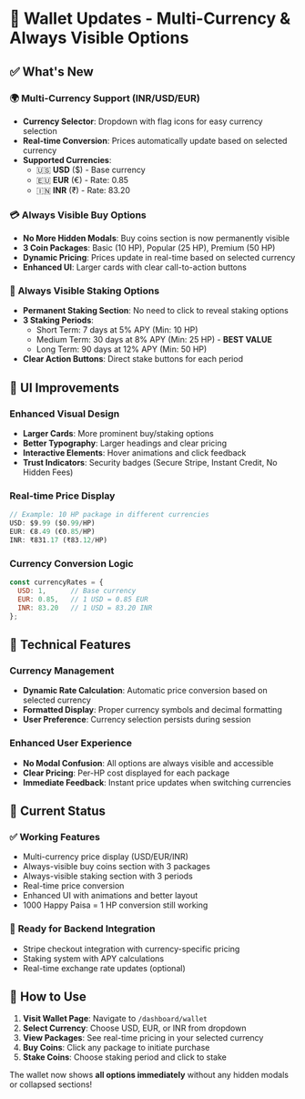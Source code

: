 # 🚀 Wallet Updates - Multi-Currency & Always Visible Options

## ✅ What's New

### 🌍 **Multi-Currency Support (INR/USD/EUR)**
- **Currency Selector**: Dropdown with flag icons for easy currency selection
- **Real-time Conversion**: Prices automatically update based on selected currency
- **Supported Currencies**:
  - 🇺🇸 **USD** ($) - Base currency
  - 🇪🇺 **EUR** (€) - Rate: 0.85
  - 🇮🇳 **INR** (₹) - Rate: 83.20

### 💳 **Always Visible Buy Options**
- **No More Hidden Modals**: Buy coins section is now permanently visible
- **3 Coin Packages**: Basic (10 HP), Popular (25 HP), Premium (50 HP)
- **Dynamic Pricing**: Prices update in real-time based on selected currency
- **Enhanced UI**: Larger cards with clear call-to-action buttons

### 🏦 **Always Visible Staking Options** 
- **Permanent Staking Section**: No need to click to reveal staking options
- **3 Staking Periods**: 
  - Short Term: 7 days at 5% APY (Min: 10 HP)
  - Medium Term: 30 days at 8% APY (Min: 25 HP) - **BEST VALUE**
  - Long Term: 90 days at 12% APY (Min: 50 HP)
- **Clear Action Buttons**: Direct stake buttons for each period

## 🎨 **UI Improvements**

### Enhanced Visual Design
- **Larger Cards**: More prominent buy/staking options
- **Better Typography**: Larger headings and clear pricing
- **Interactive Elements**: Hover animations and click feedback
- **Trust Indicators**: Security badges (Secure Stripe, Instant Credit, No Hidden Fees)

### Real-time Price Display
```javascript
// Example: 10 HP package in different currencies
USD: $9.99 ($0.99/HP)
EUR: €8.49 (€0.85/HP) 
INR: ₹831.17 (₹83.12/HP)
```

### Currency Conversion Logic
```javascript
const currencyRates = {
  USD: 1,      // Base currency
  EUR: 0.85,   // 1 USD = 0.85 EUR
  INR: 83.20   // 1 USD = 83.20 INR
};
```

## 🔧 **Technical Features**

### Currency Management
- **Dynamic Rate Calculation**: Automatic price conversion based on selected currency
- **Formatted Display**: Proper currency symbols and decimal formatting
- **User Preference**: Currency selection persists during session

### Enhanced User Experience
- **No Modal Confusion**: All options are always visible and accessible
- **Clear Pricing**: Per-HP cost displayed for each package
- **Immediate Feedback**: Instant price updates when switching currencies

## 📍 **Current Status**

### ✅ **Working Features**
- Multi-currency price display (USD/EUR/INR)
- Always-visible buy coins section with 3 packages
- Always-visible staking section with 3 periods
- Real-time price conversion
- Enhanced UI with animations and better layout
- 1000 Happy Paisa = 1 HP conversion still working

### 🔄 **Ready for Backend Integration**
- Stripe checkout integration with currency-specific pricing
- Staking system with APY calculations
- Real-time exchange rate updates (optional)

## 🎯 **How to Use**

1. **Visit Wallet Page**: Navigate to `/dashboard/wallet`
2. **Select Currency**: Choose USD, EUR, or INR from dropdown
3. **View Packages**: See real-time pricing in your selected currency
4. **Buy Coins**: Click any package to initiate purchase
5. **Stake Coins**: Choose staking period and click to stake

The wallet now shows **all options immediately** without any hidden modals or collapsed sections!